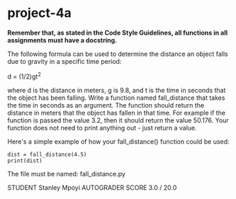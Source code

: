 # project-4a

**Remember that, as stated in the Code Style Guidelines, all functions in all assignments must have a docstring.**

The following formula can be used to determine the distance an object falls due to gravity in a specific time period:

d = (1/2)gt<sup>2</sup>

where d is the distance in meters, g is 9.8, and t is the time in seconds that the object has been falling. Write a function named fall_distance that takes the time in seconds as an argument. The function should return the distance in meters that the object has fallen in that time. For example if the function is passed the value 3.2, then it should return the value 50.176. Your function does not need to print anything out - just return a value.

Here's a simple example of how your fall_distance() function could be used:

```
dist = fall_distance(4.5)
print(dist)
```

The file must be named: fall_distance.py

STUDENT
Stanley Mpoyi
AUTOGRADER SCORE
3.0 / 20.0
